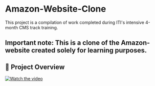 # Amazon-Website-Clone
This project is a compilation of work completed during ITI's intensive 4-month CMS track training.
## Important note: This is a clone of the Amazon-website created solely for learning purposes.

## 🎥 Project Overview
[![Watch the video](https://img.youtube.com/vi/Q6bVVHgdzF8/maxresdefault.jpg)](https://www.youtube.com/watch?v=Q6bVVHgdzF8)
